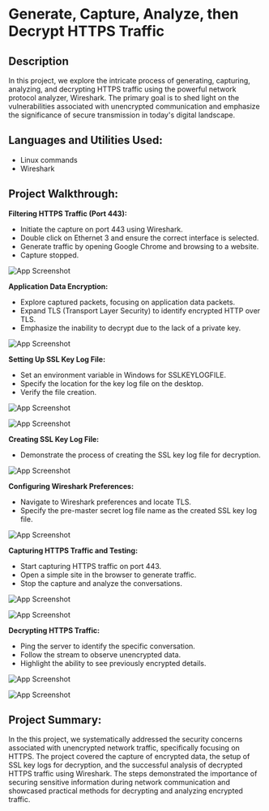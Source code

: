 
# Generate, Capture, Analyze, then Decrypt HTTPS Traffic

## Description

In this project, we explore the intricate process of generating, capturing, analyzing, and decrypting HTTPS traffic using the powerful network protocol analyzer, Wireshark. The primary goal is to shed light on the vulnerabilities associated with unencrypted communication and emphasize the significance of secure transmission in today's digital landscape.


## Languages and Utilities Used:

* Linux commands
* Wireshark
## Project Walkthrough:

**Filtering HTTPS Traffic (Port 443):**

* Initiate the capture on port 443 using Wireshark.
* Double click on Ethernet 3 and ensure the correct interface is selected.
* Generate traffic by opening Google Chrome and browsing to a website.
* Capture stopped.

![App Screenshot](https://i.imgur.com/SrXXuuj.jpg)


**Application Data Encryption:**

* Explore captured packets, focusing on application data packets.
* Expand TLS (Transport Layer Security) to identify encrypted HTTP over TLS.
* Emphasize the inability to decrypt due to the lack of a private key.

![App Screenshot](https://i.imgur.com/38f19gl.jpg)

**Setting Up SSL Key Log File:**

* Set an environment variable in Windows for SSLKEYLOGFILE.
* Specify the location for the key log file on the desktop.
* Verify the file creation.

![App Screenshot](https://i.imgur.com/w34yHcn.jpg)

![App Screenshot](https://i.imgur.com/Zs1ycdH.jpg)

**Creating SSL Key Log File:**

* Demonstrate the process of creating the SSL key log file for decryption.


![App Screenshot](https://i.imgur.com/ZeobmnG.jpg)

**Configuring Wireshark Preferences:**

* Navigate to Wireshark preferences and locate TLS.
* Specify the pre-master secret log file name as the created SSL key log file.

![App Screenshot](https://i.imgur.com/pGCHtGB.jpg)

**Capturing HTTPS Traffic and Testing:**

* Start capturing HTTPS traffic on port 443.
* Open a simple site in the browser to generate traffic.
* Stop the capture and analyze the conversations.

![App Screenshot](https://i.imgur.com/5VotdMd.jpg)

![App Screenshot](https://i.imgur.com/msMIl0A.jpg)


**Decrypting HTTPS Traffic:**

* Ping the server to identify the specific conversation.
* Follow the stream to observe unencrypted data.
* Highlight the ability to see previously encrypted details.

![App Screenshot](https://i.imgur.com/jNyQTsH.jpg)

![App Screenshot](https://i.imgur.com/QiycSZv.jpg)









## Project Summary:

In the this project, we systematically addressed the security concerns associated with unencrypted network traffic, specifically focusing on HTTPS. The project covered the capture of encrypted data, the setup of SSL key logs for decryption, and the successful analysis of decrypted HTTPS traffic using Wireshark. The steps demonstrated the importance of securing sensitive information during network communication and showcased practical methods for decrypting and analyzing encrypted traffic.
